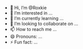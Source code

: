 - 👋 Hi, I’m @Roxkie
- 👀 I’m interested in ...
- 🌱 I’m currently learning ...
- 💞️ I’m looking to collaborate on ...
- 📫 How to reach me ...
- 😄 Pronouns: ...
- ⚡ Fun fact: ...

<!---
Roxkie/Roxkie is a ✨ special ✨ repository because its `README.md` (this file) appears on your GitHub profile.
You can click the Preview link to take a look at your changes.
--->

